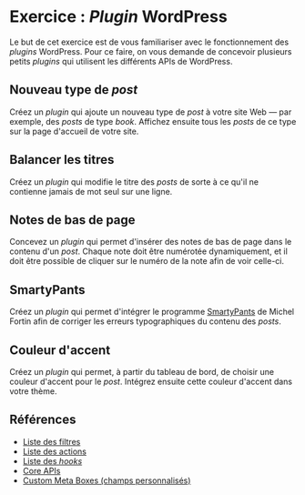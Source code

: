 # Exercice : *Plugin* WordPress

Le but de cet exercice est de vous familiariser avec le fonctionnement des *plugins* WordPress. Pour ce faire, on vous demande de concevoir plusieurs petits *plugins* qui utilisent les différents APIs de WordPress.

## Nouveau type de *post*

Créez un *plugin* qui ajoute un nouveau type de *post* à votre site Web — par exemple, des *posts* de type *book*. Affichez ensuite tous les *posts* de ce type sur la page d'accueil de votre site.

## Balancer les titres

Créez un *plugin* qui modifie le titre des *posts* de sorte à ce qu'il ne contienne jamais de mot seul sur une ligne.

## Notes de bas de page

Concevez un *plugin* qui permet d'insérer des notes de bas de page dans le contenu d'un *post*. Chaque note doit être numérotée dynamiquement, et il doit être possible de cliquer sur le numéro de la note afin de voir celle-ci.

## SmartyPants

Créez un *plugin* qui permet d'intégrer le programme [SmartyPants](https://github.com/michelf/php-smartypants) de Michel Fortin afin de corriger les erreurs typographiques du contenu des *posts*.

## Couleur d'accent

Créez un *plugin* qui permet, à partir du tableau de bord, de choisir une couleur d'accent pour le *post*. Intégrez ensuite cette couleur d'accent dans votre thème.

## Références

- [Liste des filtres](https://codex.wordpress.org/Plugin_API/Filter_Reference)
- [Liste des actions](https://codex.wordpress.org/Plugin_API/Action_Reference)
- [Liste des *hooks*](https://developer.wordpress.org/reference/hooks/)
- [Core APIs](https://make.wordpress.org/core/handbook/best-practices/core-apis/)
- [Custom Meta Boxes (champs personnalisés)](https://developer.wordpress.org/plugins/metadata/custom-meta-boxes/)